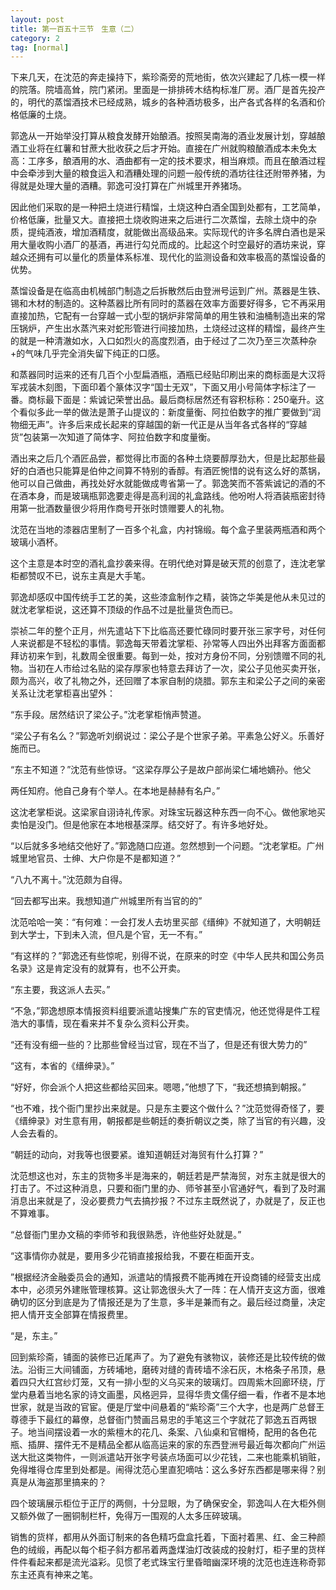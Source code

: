 ```yaml
---
layout: post
title: 第一百五十三节　生意（二）
category: 2
tag: [normal]
---
```


下来几天，在沈范的奔走操持下，紫珍斋旁的荒地街，依次兴建起了几栋一模一样的院落。院墙高耸，院门紧闭。里面是一排排砖木结构标准厂房。酒厂是首先投产的，明代的蒸馏酒技术已经成熟，城乡的各种酒坊极多，出产各式各样的名酒和价格低廉的土烧。

郭逸从一开始举没打算从粮食发酵开始酿酒。按照吴南海的酒业发展计划，穿越酿酒工业将在红薯和甘蔗大批收获之后才开始。直接在广州就购粮酿酒成本未免太高：工序多，酿酒用的水、酒曲都有一定的技术要求，相当麻烦。而且在酿酒过程中会牵涉到大量的粮食运入和酒糟处理的问题一般传统的酒坊往往还附带养猪，为得就是处理大量的酒糟。郭逸可没打算在广州城里开养猪场。

因此他们采取的是一种把土烧进行精馏，土烧这种白酒全国到处都有，工艺简单，价格低廉，批量又大。直接把土烧收购进来之后进行二次蒸馏，去除土烧中的杂质，提纯酒液，增加酒精度，就能做出高级品来。实际现代的许多名牌白酒也是采用大量收购小酒厂的基酒，再进行勾兑而成的。比起这个时空最好的酒坊来说，穿越众还拥有可以量化的质量体系标准、现代化的监测设备和效率极高的蒸馏设备的优势。

蒸馏设备是在临高由机械部门制造之后拆散然后由登洲号运到广州。蒸器是生铁、锡和木材的制造的。这种蒸器比所有同时的蒸器在效率方面要好得多，它不再采用直接加热，它配有一台穿越一式小型的锅炉非常简单的用生铁和油桶制造出来的常压锅炉，产生出水蒸汽来对蛇形管进行间接加热，土烧经过这样的精馏，最终产生的就是一种清澈如水，入口如烈火的高度烈酒，由于经过了二次乃至三次蒸种杂+的气味几乎完全消失留下纯正的口感。

和蒸器同时运来的还有几百个小型扁酒瓶，酒瓶已经贴印刷出来的商标面是大汉将军戎装木刻图，下面印着个篆体汉字“国士无双”，下面又用小号简体字标注了一番。商标最下面是：紫诚记荣誉出品。最后商标居然还有容积标称：250毫升。这个看似多此一举的做法是萧子山提议的：新度量衡、阿拉伯数字的推广要做到“润物细无声”。许多后来成长起来的穿越国的新一代正是从当年各式各样的“穿越货”包装第一次知道了简体字、阿拉伯数字和度量衡。

酒出来之后几个酒匠品尝，都觉得比市面的各种土烧要醇厚劲大，但是比起那些最好的白酒也只能算是伯仲之间算不特别的香醇。有酒匠惋惜的说有这么好的蒸锅，他可以自己做曲，再找处好水就能做成粤省第一了。郭逸笑而不答紫诚记的酒的不在酒本身，而是玻璃瓶郭逸要走得是高利润的礼盒路线。他吩咐人将酒装瓶密封待用第一批酒数量很少将用作商号开张时馈赠要人的礼物。

沈范在当地的漆器店里制了一百多个礼盒，内衬锦缎。每个盒子里装两瓶酒和两个玻璃小酒杯。

这个主意是本时空的酒礼盒抄袭来得。在明代绝对算是破天荒的创意了，连沈老掌柜都赞叹不已，说东主真是大手笔。

郭逸却感叹中国传统手工艺的美，这些漆盒制作之精，装饰之华美是他从未见过的就沈老掌柜说，这还算不顶级的作品不过是批量货色而已。

崇祯二年的整个正月，州先遣站下下比临高还要忙碌同时要开张三家字号，对任何人来说都是不轻松的事情。郭逸每天带着沈掌柜、孙常等人四出外出拜客方面面都拜访初来乍到，礼数周全很重要。每到一处，按对方身份不同，分别馈赠不同的礼物。当初在人市给过名贴的梁存厚家也特意去拜访了一次，梁公子见他买卖开张，颇为高兴，收了礼物之外，还回赠了本家自制的烧腊。郭东主和梁公子之间的亲密关系让沈老掌柜喜出望外：

“东手段。居然结识了梁公子。”沈老掌柜悄声赞道。

“梁公子有名么？”郭逸听刘纲说过：梁公子是个世家子弟。平素急公好义。乐善好施而已。

“东主不知道？”沈范有些惊讶。“这梁存厚公子是故户部尚梁仁埔地嫡孙。他父

两任知府。他自己身有个举人。在本地是赫赫有名户。”

这沈老掌柜说。这梁家自诩诗礼传家。对珠宝玩器这种东西一向不心。做他家地买卖怕是没门。但是他家在本地根基深厚。结交好了。有许多地好处。

“以后就多多地结交他好了。”郭逸随口应道。忽然想到一个问题。“沈老掌柜。广州城里地官员、士绅、大户你是不是都知道？”

“八九不离十。”沈范颇为自得。

“回去都写出来。我想知道广州城里所有当官的的”

沈范哈哈一笑：“有何难：一会打发人去坊里买部《缙绅》不就知道了，大明朝廷到大学士，下到未入流，但凡是个官，无一不有。”

“有这样的？”郭逸还有些惊呢，别得不说，在原来的时空《中华人民共和国公务员名录》这是肯定没有的就算有，也不公开卖。

“东主要，我这派人去买。”

“不急，”郭逸想原本情报资料组要派遣站搜集广东的官吏情况，他还觉得是件工程浩大的事情，现在看来并不复杂么资料公开卖。

“还有没有细一些的？比那些曾经当过官，现在不当了，但是还有很大势力的”

“这有，本省的《缙绅录》。”

“好好，你会派个人把这些都给买回来。嗯嗯，”他想了下，“我还想搞到朝报。”

“也不难，找个衙门里抄出来就是。只是东主要这个做什么？”沈范觉得奇怪了，要《缙绅录》对生意有用，朝报都是些朝廷的奏折朝议之类，除了当官的有兴趣，没人会去看的。

“朝廷的动向，对我等也很要紧。谁知道朝廷对海贸有什么打算？”

沈范想这也对，东主的货物多半是海来的，朝廷若是严禁海贸，对东主就是很大的打击了。不过这种消息，只要和衙门里的办、师爷甚至小官通好气，看到了及时漏消息出来就是了，没必要费力气去搞抄报？不过东主既然说了，办就是了，反正也不算难事。

“总督衙门里办文稿的李师爷和我很熟悉，许他些好处就是。”

“这事情你办就是，要用多少花销直接报给我，不要在柜面开支。

”根据经济金融委员会的通知，派遣站的情报费不能再摊在开设商铺的经营支出成本中，必须另外建账管理核算。这让郭逸很头大了一阵：在人情开支这方面，很难确切的区分到底是为了情报还是为了生意，多半是兼而有之。最后经过商量，决定把人情开支全部算在情报费里。

“是，东主。”

回到紫珍斋，铺面的装修已近尾声了。为了避免有骇物议，装修还是比较传统的做法。沿街三大间铺面，方砖埔地，磨砖对缝的青砖墙不涂石灰，木格条子吊顶，悬着四只大红宫纱灯笼，又有一排小型的义乌买来的玻璃灯。四周紫木回廊环绕，厅堂内悬着当地名家的诗文画墨，风格迥异，显得华贵文儒仔细一看，作者不是本地世家，就是当政的官宦。便是厅堂中间悬着的“紫珍斋”三个大字，也是两广总督王尊德手下最红的幕僚，总督衙门赞画吕易忠的手笔这三个字就花了郭逸五百两银子。地当间摆设着一水的紫檀木的花几、条案、八仙桌和官帽椅，配用的各色花瓶、插屏、摆件无不是精品全都从临高运来的家的东西登洲号最近每次都向广州运送大批这类物件，一则派遣站开张字号装点场面可以少花钱，二来也能乘机销赃，免得堆得仓库里到处都是。闹得沈范心里直犯嘀咕：这么多好东西都是哪来得？别真是从海盗那里搞来的？

四个玻璃展示柜位于正厅的两侧，十分显眼，为了确保安全，郭逸叫人在大柜外侧又额外做了一圈铜制栏杆，免得万一围观的人太多压碎玻璃。

销售的货样，都用从外面订制来的各色精巧盘盒托着，下面衬着黑、红、金三种颜色的绒缎，再配以每个柜子斜方都吊着两盏煤油灯改装成的投射灯，柜子里的货样件件看起来都是流光溢彩。见惯了老式珠宝行里昏暗幽深环境的沈范也连连称奇郭东主还真有神来之笔。